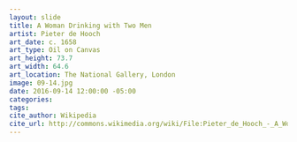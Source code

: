 ```yaml
---
layout: slide
title: A Woman Drinking with Two Men
artist: Pieter de Hooch
art_date: c. 1658
art_type: Oil on Canvas
art_height: 73.7
art_width: 64.6
art_location: The National Gallery, London
image: 09-14.jpg
date: 2016-09-14 12:00:00 -05:00
categories:
tags:
cite_author: Wikipedia
cite_url: http://commons.wikimedia.org/wiki/File:Pieter_de_Hooch_-_A_Woman_Drinking_with_Two_Men_-_WGA11694.jpg
---
```

